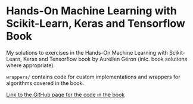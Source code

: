 # Hands-On Machine Learning with Scikit-Learn, Keras and Tensorflow Book

My solutions to exercises in the Hands-On Machine Learning with Scikit-Learn, Keras and Tensorflow book by Aurélien 
Géron (inlc. book solutions where appropriate).

`wrappers/` contains code for custom implementations and wrappers for algorithms covered in the book.  

[Link to the GitHub page for the code in the book](https://github.com/ageron/handson-ml2)
